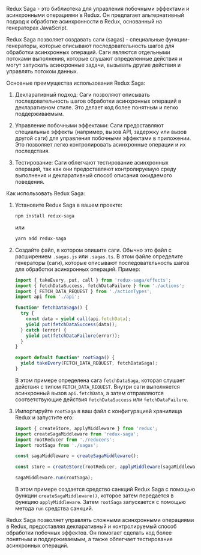 Redux Saga - это библиотека для управления побочными эффектами и асинхронными операциями в Redux. Он предлагает альтернативный подход к обработке асинхронности в Redux, основанный на генераторах JavaScript.

Redux Saga позволяет создавать саги (sagas) - специальные функции-генераторы, которые описывают последовательность шагов для обработки асинхронных операций. Саги являются отдельными потоками выполнения, которые слушают определенные действия и могут запускать асинхронные задачи, вызывать другие действия и управлять потоком данных.

Основные преимущества использования Redux Saga:

1. Декларативный подход: Саги позволяют описывать последовательность шагов обработки асинхронных операций в декларативном стиле. Это делает код более понятным и легко поддерживаемым.

2. Управление побочными эффектами: Саги предоставляют специальные эффекты (например, вызов API, задержку или вызов другой саги) для управления побочными эффектами в приложении. Это позволяет легко контролировать асинхронные операции и их последствия.

3. Тестирование: Саги облегчают тестирование асинхронных операций, так как они предоставляют контролируемую среду выполнения и декларативный способ описания ожидаемого поведения.

Как использовать Redux Saga:

1. Установите Redux Saga в вашем проекте:

   ```bash
   npm install redux-saga
   ```

   или

   ```bash
   yarn add redux-saga
   ```

2. Создайте файл, в котором опишите саги. Обычно это файл с расширением `.sagas.js` или `.sagas.ts`. В этом файле определите генераторы (саги), которые описывают последовательность шагов для обработки асинхронных операций. Пример:

   ```javascript
   import { takeEvery, put, call } from 'redux-saga/effects';
   import { fetchDataSuccess, fetchDataFailure } from './actions';
   import { FETCH_DATA_REQUEST } from './actionTypes';
   import api from './api';

   function* fetchDataSaga() {
     try {
       const data = yield call(api.fetchData);
       yield put(fetchDataSuccess(data));
     } catch (error) {
       yield put(fetchDataFailure(error));
     }
   }

   export default function* rootSaga() {
     yield takeEvery(FETCH_DATA_REQUEST, fetchDataSaga);
   }
   ```

   В этом примере определена сага `fetchDataSaga`, которая слушает действия с типом `FETCH_DATA_REQUEST`. Внутри саги выполняется асинхронный вызов `api.fetchData`, а затем отправляются соответствующие действия `fetchDataSuccess` или `fetchDataFailure`.

3. Импортируйте `rootSaga` в ваш файл с конфигурацией хранилища Redux и запустите его:

   ```javascript
   import { createStore, applyMiddleware } from 'redux';
   import createSagaMiddleware from 'redux-saga';
   import rootReducer from './reducers';
   import rootSaga from './sagas';

   const sagaMiddleware = createSagaMiddleware();

   const store = createStore(rootReducer, applyMiddleware(sagaMiddleware));

   sagaMiddleware.run(rootSaga);
   ```

   В этом примере создается средство санкций Redux Saga с помощью функции `createSagaMiddleware()`, которое затем передается в функцию `applyMiddleware`. Затем `rootSaga` запускается с помощью метода `run` средства санкций.

Redux Saga позволяет управлять сложными асинхронными операциями в Redux, предоставляя декларативный и контролируемый способ обработки побочных эффектов. Он помогает сделать код более понятным и поддерживаемым, а также облегчает тестирование асинхронных операций.